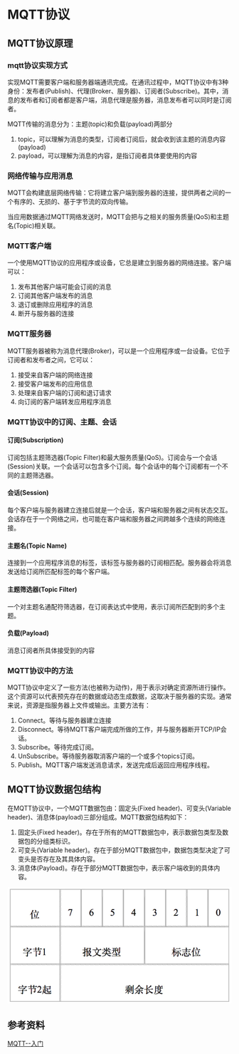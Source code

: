 # MQTT协议

## MQTT协议原理

### mqtt协议实现方式

实现MQTT需要客户端和服务器端通讯完成。在通讯过程中，MQTT协议中有3种身份：发布者(Publish)、代理(Broker、服务器)、订阅者(Subscribe)。其中，消息的发布者和订阅者都是客户端，消息代理是服务器，消息发布者可以同时是订阅者。

MQTT传输的消息分为：主题(topic)和负载(payload)两部分

1. topic，可以理解为消息的类型，订阅者订阅后，就会收到该主题的消息内容(payload)
2. payload，可以理解为消息的内容，是指订阅者具体要使用的内容



### 网络传输与应用消息

MQTT会构建底层网络传输：它将建立客户端到服务器的连接，提供两者之间的一个有序的、无损的、基于字节流的双向传输。

当应用数据通过MQTT网络发送时，MQTT会把与之相关的服务质量(QoS)和主题名(Topic)相关联。



### MQTT客户端

一个使用MQTT协议的应用程序或设备，它总是建立到服务器的网络连接。客户端可以：

1. 发布其他客户端可能会订阅的消息
2. 订阅其他客户端发布的消息
3. 退订或删除应用程序的消息
4. 断开与服务器的连接



### MQTT服务器

MQTT服务器被称为消息代理(Broker)，可以是一个应用程序或一台设备。它位于订阅者和发布者之间，它可以：

1. 接受来自客户端的网络连接
2. 接受客户端发布的应用信息
3. 处理来自客户端的订阅和退订请求
4. 向订阅的客户端转发应用程序消息



### MQTT协议中的订阅、主题、会话

#### 订阅(Subscription)

订阅包括主题筛选器(Topic Filter)和最大服务质量(QoS)。订阅会与一个会话(Session)关联。一个会话可以包含多个订阅。每个会话中的每个订阅都有一个不同的主题筛选器。



#### 会话(Session)

每个客户端与服务器建立连接后就是一个会话，客户端和服务器之间有状态交互。会话存在于一个网络之间，也可能在客户端和服务器之间跨越多个连续的网络连接。



#### 主题名(Topic Name)

连接到一个应用程序消息的标签，该标签与服务器的订阅相匹配。服务器会将消息发送给订阅所匹配标签的每个客户端。



#### 主题筛选器(Topic Filter)

一个对主题名通配符筛选器，在订阅表达式中使用，表示订阅所匹配到的多个主题。



#### 负载(Payload)

消息订阅者所具体接受到的内容



### MQTT协议中的方法

MQTT协议中定义了一些方法(也被称为动作)，用于表示对确定资源所进行操作。这个资源可以代表预先存在的数据或动态生成数据，这取决于服务器的实现。通常来说，资源是指服务器上文件或输出。主要方法有：

1. Connect。等待与服务器建立连接
2. Disconnect。等待MQTT客户端完成所做的工作，并与服务器断开TCP/IP会话。
3. Subscribe。等待完成订阅。
4. UnSubscribe。等待服务器取消客户端的一个或多个topics订阅。
5. Publish。MQTT客户端发送消息请求，发送完成后返回应用程序线程。



## MQTT协议数据包结构

在MQTT协议中，一个MQTT数据包由：固定头(Fixed header)、可变头(Variable header)、消息体(payload)三部分组成。MQTT数据包结构如下：

1. 固定头(Fixed header)。存在于所有的MQTT数据包中，表示数据包类型及数据包的分组类标识。
2. 可变头(Variable header)。存在于部分MQTT数据包中，数据包类型决定了可变头是否存在及其具体内容。
3. 消息体(Payload)。存在于部分MQTT数据包中，表示客户端收到的具体内容。

![](./img/12653154-b0fe79c60cf65e10.webp)





## 参考资料

[MQTT--入门](https://blog.csdn.net/qq_28877125/article/details/78325003)

